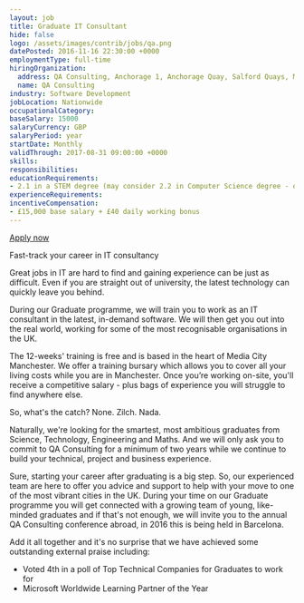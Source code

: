 ```yaml
---
layout: job
title: Graduate IT Consultant
hide: false
logo: /assets/images/contrib/jobs/qa.png
datePosted: 2016-11-16 22:30:00 +0000
employmentType: full-time
hiringOrganization:
  address: QA Consulting, Anchorage 1, Anchorage Quay, Salford Quays, M50 3YJ
  name: QA Consulting
industry: Software Development
jobLocation: Nationwide
occupationalCategory:
baseSalary: 15000
salaryCurrency: GBP
salaryPeriod: year
startDate: Monthly
validThrough: 2017-08-31 09:00:00 +0000
skills:
responsibilities:
educationRequirements:
- 2.1 in a STEM degree (may consider 2.2 in Computer Science degree - or those closely related)
experienceRequirements:
incentiveCompensation:
- £15,000 base salary + £40 daily working bonus
---
```

[Apply now](mailto:michelle.johnson@qa.com)

Fast-track your career in IT consultancy

Great jobs in IT are hard to find and gaining experience can be just as difficult. Even if you are straight out of university, the latest technology can quickly leave you behind.

During our Graduate programme, we will train you to work as an IT consultant in the latest, in-demand software. We will then get you out into the real world, working for some of the most recognisable organisations in the UK.

The 12-weeks' training is free and is based in the heart of Media City Manchester. We offer a training bursary which allows you to cover all your living costs while you are in Manchester. Once you’re working on-site, you'll receive a competitive salary - plus bags of experience you will struggle to find anywhere else.

So, what's the catch? None. Zilch. Nada.

Naturally, we're looking for the smartest, most ambitious graduates from Science, Technology, Engineering and Maths. And we will only ask you to commit to QA Consulting for a minimum of two years while we continue to build your technical, project and business experience.

Sure, starting your career after graduating is a big step. So, our experienced team are here to offer you advice and support to help with your move to one of the most vibrant cities in the UK. During your time on our Graduate programme you will get connected with a growing team of young, like-minded graduates and if that's not enough, we will invite you to the annual QA Consulting conference abroad, in 2016 this is being held in Barcelona.

Add it all together and it's no surprise that we have achieved some outstanding external praise including:
* Voted 4th in a poll of Top Technical Companies for Graduates to work for
* Microsoft Worldwide Learning Partner of the Year
